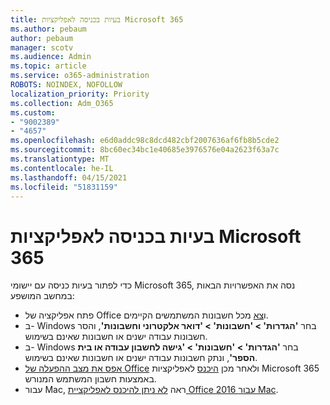 ```yaml
---
title: בעיות בכניסה לאפליקציות Microsoft 365
ms.author: pebaum
author: pebaum
manager: scotv
ms.audience: Admin
ms.topic: article
ms.service: o365-administration
ROBOTS: NOINDEX, NOFOLLOW
localization_priority: Priority
ms.collection: Adm_O365
ms.custom:
- "9002389"
- "4657"
ms.openlocfilehash: e6d0addc98c8dcd482cbf2007636af6fb8b5cde2
ms.sourcegitcommit: 8bc60ec34bc1e40685e3976576e04a2623f63a7c
ms.translationtype: MT
ms.contentlocale: he-IL
ms.lasthandoff: 04/15/2021
ms.locfileid: "51831159"
---
```

# <a name="issues-signing-into-microsoft-365-apps"></a>בעיות בכניסה לאפליקציות Microsoft 365

כדי לפתור בעיות כניסה עם יישומי Microsoft 365, נסה את האפשרויות הבאות במחשב המושפע:

- פתח אפליקציה של Office ו[צא](https://go.microsoft.com/fwlink/?linkid=2114082) מכל חשבונות המשתמשים הקיימים.
- ב- Windows בחר **'הגדרות' > 'חשבונות' > 'דואר אלקטרוני וחשבונות'**, והסר חשבונות עבודה ישנים או חשבונות שאינם בשימוש.
- ב- Windows בחר **'הגדרות' > 'חשבונות' > 'גישה לחשבון עבודה או בית הספר'**, ונתק חשבונות עבודה ישנים או חשבונות שאינם בשימוש.
- [אפס את מצב ההפעלה של Office](https://docs.microsoft.com/office365/troubleshoot/activation/reset-office-365-proplus-activation-state) ולאחר מכן [היכנס](https://support.office.com/article/sign-in-to-office-b9582171-fd1f-4284-9846-bdd72bb28426) לאפליקציות Microsoft 365 באמצעות חשבון המשתמש המנורש.
- עבור Mac, ראה [לא ניתן להיכנס לאפליקציית Office 2016 עבור Mac](https://docs.microsoft.com/office365/troubleshoot/authentication/sign-in-to-office-2016-for-mac-fail).
